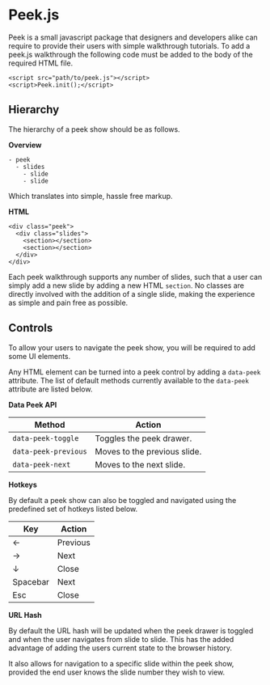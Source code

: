 

# Peek.js

Peek is a small javascript package that designers and developers alike can require to provide their users with simple walkthrough tutorials. To add a peek.js walkthrough the following code must be added to the body of the required HTML file.

```
<script src="path/to/peek.js"></script>
<script>Peek.init();</script>
```

## Hierarchy

The hierarchy of a peek show should be as follows.

**Overview**
```
- peek
  - slides
    - slide
    - slide
```

Which translates into simple, hassle free markup.

**HTML**
```
<div class="peek">
  <div class="slides">
    <section></section>
    <section></section>
  </div>
</div>
```

Each peek walkthrough supports any number of slides, such that a user can simply add a new slide by adding a new HTML `section`. No classes are directly involved with the addition of a single slide, making the experience as simple and pain free as possible.

## Controls

To allow your users to navigate the peek show, you will be required to add some UI elements.

Any HTML element can be turned into a peek control by adding a `data-peek` attribute. The list of default methods currently available to the `data-peek` attribute are listed below.

**Data Peek API**

Method                | Action
---                   | ---
`data-peek-toggle `   | Toggles the peek drawer.
`data-peek-previous`  | Moves to the previous slide.
`data-peek-next `     | Moves to the next slide.

**Hotkeys**

By default a peek show can also be toggled and navigated using the predefined set of hotkeys listed below.

Key    | Action
---    | ---
&larr; | Previous
&rarr; | Next
&darr; | Close
Spacebar | Next
Esc    | Close

**URL Hash**

By default the URL hash will be updated when the peek drawer is toggled and when the user navigates from slide to slide. This has the added advantage of adding the users current state to the browser history.

It also allows for navigation to a specific slide within the peek show, provided the end user knows the slide number they wish to view.
